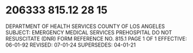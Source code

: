 # 206333 815.12 28 15

DEPARTMENT OF HEALTH SERVICES 
COUNTY OF LOS ANGELES 
SUBJECT: EMERGENCY MEDICAL SERVICES PREHOSPITAL 
DO NOT RESUSCITATE (DNR) FORM REFERENCE NO. 815.1 
PAGE 1   OF 1 
EFFECTIVE: 06-01-92 
REVISED: 07-01-24 
SUPERSEDES: 04-01-21
